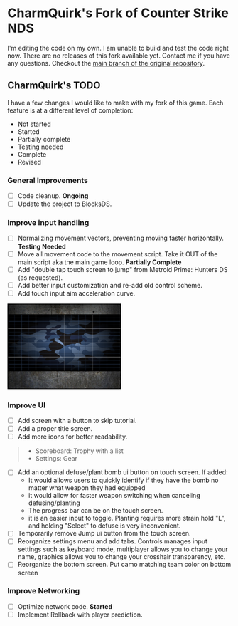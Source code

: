 
# CharmQuirk's Fork of Counter Strike NDS

I'm editing the code on my own. I am unable to build and test the code right now. There are no releases of this fork available yet. Contact me if you have any questions. Checkout the [main branch of the original repository](https://github.com/Fewnity/Counter-Strike-Nintendo-DS).

## CharmQuirk's TODO

I have a few changes I would like to make with my fork of this game. Each feature is at a different level of completion:

- Not started
- Started
- Partially complete
- Testing needed
- Complete
- Revised

### General Improvements

- [ ] Code cleanup. **Ongoing**
- [ ] Update the project to BlocksDS.

### Improve input handling

- [ ] Normalizing movement vectors, preventing moving faster horizontally. **Testing Needed**
- [ ] Move all movement code to the movement script. Take it OUT of the main script aka the main game loop. **Partially Complete**
- [ ] Add "double tap touch screen to jump" from Metroid Prime: Hunters DS (as requested).
- [ ] Add better input customization and re-add old control scheme.
- [ ] Add touch input aim acceleration curve.

![Image : Bottom Screen UI Concept](https://github.com/charmquirk/Counter-Strike-Nintendo-DS/blob/main/.external/UI%20Concepts/UI%20Concepts%20-%20Bottom%20Screen.png)

### Improve UI

- [ ] Add screen with a button to skip tutorial.
- [ ] Add a proper title screen.
- [ ] Add more icons for better readability.
>- Scoreboard: Trophy with a list
>- Settings: Gear
- [ ] Add an optional defuse/plant bomb ui button on touch screen. If added:
 	- It would allows users to quickly identify if they have the bomb no matter what weapon they had equipped
 	- it would allow for faster weapon switching when canceling defusing/planting
    - The progress bar can be on the touch screen.
 	- it is an easier input to toggle. Planting requires more strain hold "L", and holding "Select" to defuse is very inconvenient.
- [ ] Temporarily remove Jump ui button from the touch screen.
- [ ] Reorganize settings menu and add tabs. Controls manages input settings such as keyboard mode, multiplayer allows you to change your name, graphics allows you to change your crosshair transparency, etc.
- [ ] Reorganize the bottom screen. Put camo matching team color on bottom screen

### Improve Networking

- [ ] Optimize network code. **Started**
- [ ] Implement Rollback with player prediction.
